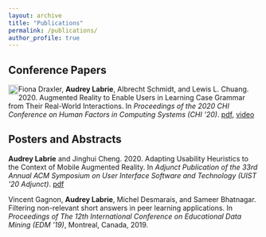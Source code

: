 ```yaml
---
layout: archive
title: "Publications"
permalink: /publications/
author_profile: true
---
```


Conference Papers
--
<img src="http://audlab.github.io/images/honorable_mention.jpg"
  width="20"
  height="20"
  style="float:left;">Fiona Draxler, **Audrey Labrie**, Albrecht Schmidt, and Lewis L. Chuang. 2020. Augmented Reality to Enable Users in Learning Case Grammar from Their Real-World Interactions. In *Proceedings of the 2020 CHI Conference on Human Factors in Computing Systems (CHI '20)*. [pdf](https://dl.acm.org/doi/abs/10.1145/3313831.3376537), [video](https://youtu.be/iIjXV-QeiXQ)


Posters and Abstracts
--
**Audrey Labrie** and Jinghui Cheng. 2020. Adapting Usability Heuristics to the Context of Mobile Augmented Reality. In *Adjunct Publication of the 33rd Annual ACM Symposium on User Interface Software and Technology (UIST '20 Adjunct)*. [pdf](https://dl.acm.org/doi/10.1145/3379350.3416167)

Vincent Gagnon, **Audrey Labrie**, Michel Desmarais, and Sameer Bhatnagar.  Filtering non-relevant short answers in peer learning applications. In *Proceedings of The 12th International Conference on Educational Data Mining (EDM ’19)*, Montreal, Canada, 2019.
